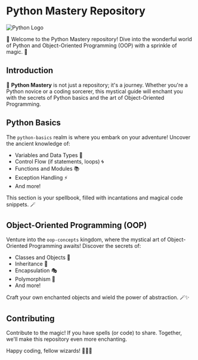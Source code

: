 # Python Mastery Repository

![Python Logo](https://www.python.org/static/community_logos/python-logo.png)

🎉 Welcome to the Python Mastery repository! Dive into the wonderful world of Python and Object-Oriented Programming (OOP) with a sprinkle of magic. 🚀

## Introduction

🐍 **Python Mastery** is not just a repository; it's a journey. Whether you're a Python novice or a coding sorcerer, this mystical guide will enchant you with the secrets of Python basics and the art of Object-Oriented Programming.

## Python Basics

The `python-basics` realm is where you embark on your adventure! Uncover the ancient knowledge of:

- Variables and Data Types 🧙
- Control Flow (if statements, loops) 🌀
- Functions and Modules 📚
- Exception Handling ⚡
- And more!

This section is your spellbook, filled with incantations and magical code snippets. 🪄

## Object-Oriented Programming (OOP)

Venture into the `oop-concepts` kingdom, where the mystical art of Object-Oriented Programming awaits! Discover the secrets of:

- Classes and Objects 🏰
- Inheritance 👑
- Encapsulation 🎭
- Polymorphism 🌈
- And more!

Craft your own enchanted objects and wield the power of abstraction. 🪄✨

## Contributing

Contribute to the magic! If you have spells (or code) to share. Together, we'll make this repository even more enchanting.

Happy coding, fellow wizards! 🧙‍♀️🔮
